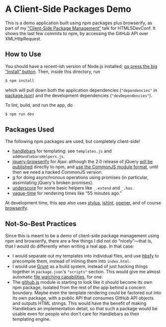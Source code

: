 # A Client-Side Packages Demo

This is a demo application built using npm packages plus browserify, as part of my
[“Client-Side Package Management”](http://www.slideshare.net/domenicdenicola/client-side-packages)
talk for HTML5DevConf. It shows the last few commits to npm, by accessing the GitHub API over XMLHttpRequest.

## How to Use

You should have a recent-ish version of Node.js installed; [go press the big “Install” button](http://nodejs.org/). 
Then, inside this directory, run

```bash
$ npm install
```

which will pull down both the application dependencies (`"dependencies"` in [package.json](package.json)) and the
development dependencies (`"devDependencies"`).

To lint, build, and run the app, do

```bash
$ npm run dev
```

## Packages Used

The following npm packages are used, but completely client-side!

* [handlebars](https://npmjs.org/package/handlebars) for templating: see `templates.js` and `addHandlebarsHelpers.js`.
* [jquery-browserify](https://npmjs.org/package/jquery-browserify) for Ajax: although the 2.0 release of jQuery
  [will be published](http://blog.jquery.com/2013/03/01/jquery-2-0-beta-2-released/) directly to npm, and
  [use the CommonJS module format](https://github.com/jquery/jquery/pull/1103), until then we need a hacked CommonJS
  version.
* [q](https://npmjs.org/package/q) for doing asynchronous operations using promises (in particular, assimilating
  jQuery's broken promises).
* [underscore](https://npmjs.org/package/underscore) for some basic helpers like `_.extend` and `_.has`.
* [vague-time](https://npmjs.org/package/vague-time) for rendering times like “55 minutes ago.”

At development time, this app also uses [stylus](https://npmjs.org/package/stylus), [jshint](https://npmjs.org/package/jshint), [opener](https://npmjs.org/package/opener), and of course [browserify](https://npmjs.org/package/browserify).

## Not-So-Best Practices

Since this is meant to be a demo of client-side package management using npm and browserify, there are a few things I
did not do “nicely”—that is, that I would do differently when writing a real app. In that case:

* I would separate out my templates into individual files, and use [hbsfy](https://npmjs.org/package/hbsfy) to
  precompile them, instead of inlining them into `index.html`.
* I would use [Grunt](http://gruntjs.com/) as a build system, instead of just hacking things together in
  `package.json`'s `"scripts"` section. This would give me almost automatic
  [file watching capabilities](https://npmjs.org/package/grunt-contrib-watch), for one.
* The [github.js](lib/github.js) module is starting to look like it should become its own npm package, isolated from
  the rest of the app behind a concern boundary. Maybe even the template rendering could be factored out into its
  own package, with a public API that consumes GitHub API objects and outputs HTML strings. This would have the
  benefit of making Handlebars an implementation detail, so that such a package would be usable even for people who
  don't care for Handlebars as their templating engine.
